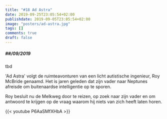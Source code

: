 ```yaml
---
title: "#18 Ad Astra"
date: 2019-09-25T23:05:54+02:00
publishdate: 2019-09-05T23:05:54+02:00
image: "posters/ad-astra.jpg"
tags: []
comments: true
draft: false
---
```


##### ##/09/2019

tbd

'Ad Astra' volgt de ruimteavonturen van een licht autistische ingenieur,
Roy McBride genaamd. Het is jaren geleden dat zijn vader naar Neptunes
afreisde om buitenaardse intelligentie op te sporen.
<!--more-->
Roy besluit nu de
Melkweg door te reizen, op zoek naar zijn vader en om antwoord te krijgen
op de vraag waarom hij niets van zich heeft laten horen.

{{< youtube P6AaSMfXHbA >}}
